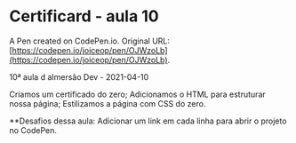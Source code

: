# Certificard - aula 10

A Pen created on CodePen.io. Original URL: [https://codepen.io/joiceop/pen/OJWzoLb](https://codepen.io/joiceop/pen/OJWzoLb).

10ª aula d aImersão Dev - 2021-04-10

Criamos um certificado do zero;
Adicionamos o HTML para estruturar nossa página;
Estilizamos a página com CSS do zero.

**Desafios dessa aula:
Adicionar um link em cada linha para abrir o projeto no CodePen.
